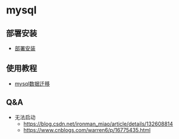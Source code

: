 # mysql
## 部署安装
- [部署安装](./4-Database/mysql/install/install.md)
## 使用教程
- [mysql数据迁移](./4-Database/mysql/bf.πmd)

## Q&A
- 无法启动
  - https://blog.csdn.net/ironman_miao/article/details/132608814
  - https://www.cnblogs.com/warren6/p/16775435.html
